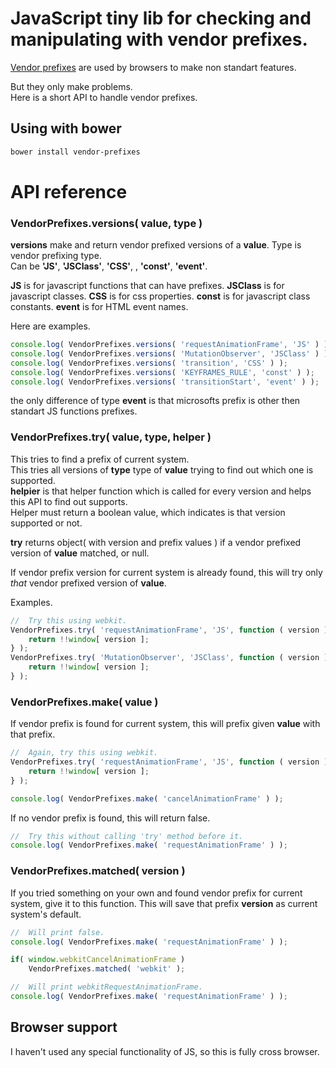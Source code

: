 # JavaScript tiny lib for checking and manipulating with vendor prefixes.

[Vendor prefixes](https://developer.mozilla.org/en-US/docs/Glossary/Vendor_Prefix) are used by browsers to make non standart features.

But they only make problems.  
Here is a short API to handle vendor prefixes.

## Using with bower

```sh
bower install vendor-prefixes
```

# API reference

### VendorPrefixes.versions( value, type )

**versions** make and return vendor prefixed versions of a **value**.
Type is vendor prefixing type.  
Can be **'JS'**, **'JSClass'**, **'CSS'**, , **'const'**, **'event'**.

**JS** is for javascript functions that can have prefixes.
**JSClass** is for javascript classes.
**CSS** is for css properties.
**const** is for javascript class constants.
**event** is for HTML event names.

Here are examples.
```javascript
console.log( VendorPrefixes.versions( 'requestAnimationFrame', 'JS' ) );
console.log( VendorPrefixes.versions( 'MutationObserver', 'JSClass' ) );
console.log( VendorPrefixes.versions( 'transition', 'CSS' ) );
console.log( VendorPrefixes.versions( 'KEYFRAMES_RULE', 'const' ) );
console.log( VendorPrefixes.versions( 'transitionStart', 'event' ) );
```

the only difference of type **event** is that microsofts prefix is other then standart JS functions prefixes.

### VendorPrefixes.try( value, type, helper )

This tries to find a prefix of current system.  
This tries all versions of **type** type of **value** trying to find out which one is supported.  
**helpier** is that helper function which is called for every version and helps this API to find out supports.  
Helper must return a boolean value, which indicates is that version supported or not.

**try** returns object( with version and prefix values ) if a vendor prefixed version of **value** matched, or null.

If vendor prefix version for current system is already found, this will try only *that* vendor prefixed version of **value**.

Examples.
```javascript
//  Try this using webkit.
VendorPrefixes.try( 'requestAnimationFrame', 'JS', function ( version ) {
    return !!window[ version ];
} );
VendorPrefixes.try( 'MutationObserver', 'JSClass', function ( version ) {
    return !!window[ version ];
} );
```

### VendorPrefixes.make( value )

If vendor prefix is found for current system, this will prefix given **value** with that prefix.
```javascript
//  Again, try this using webkit.
VendorPrefixes.try( 'requestAnimationFrame', 'JS', function ( version ) {
    return !!window[ version ];
} );

console.log( VendorPrefixes.make( 'cancelAnimationFrame' ) );
```

If no vendor prefix is found, this will return false.
```javascript
//  Try this without calling 'try' method before it.
console.log( VendorPrefixes.make( 'requestAnimationFrame' ) );
```

### VendorPrefixes.matched( version )

If you tried something on your own and found vendor prefix for current system, give it to this function.
This will save that prefix **version** as current system's default.

```javascript
//  Will print false.
console.log( VendorPrefixes.make( 'requestAnimationFrame' ) );

if( window.webkitCancelAnimationFrame )
    VendorPrefixes.matched( 'webkit' );

//  Will print webkitRequestAnimationFrame.
console.log( VendorPrefixes.make( 'requestAnimationFrame' ) );
```

## Browser support

I haven't used any special functionality of JS, so this is fully cross browser.